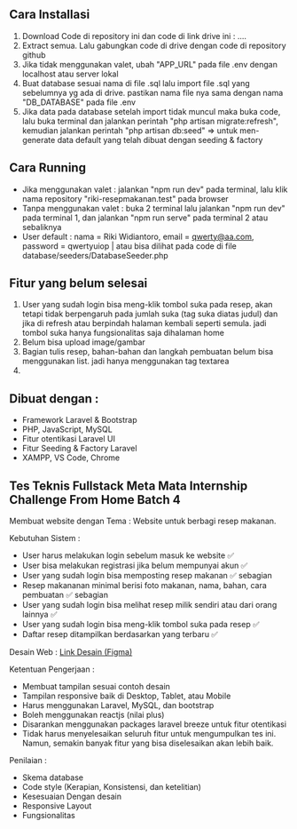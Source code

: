 ## Cara Installasi

1. Download Code di repository ini dan code di link drive ini : ....
2. Extract semua. Lalu gabungkan code di drive dengan code di repository github
3. Jika tidak menggunakan valet, ubah "APP_URL" pada file .env dengan localhost atau server lokal
3. Buat database sesuai nama di file .sql lalu import file .sql yang sebelumnya yg ada di drive. pastikan nama file nya sama dengan nama "DB_DATABASE" pada file .env
4. Jika data pada database setelah import tidak muncul maka buka code, lalu buka terminal dan jalankan perintah "php artisan migrate:refresh", kemudian jalankan perintah "php artisan db:seed" => untuk men-generate data default yang telah dibuat dengan seeding & factory


## Cara Running

- Jika menggunakan valet : jalankan "npm run dev" pada terminal, lalu klik nama repository "riki-resepmakanan.test" pada browser
- Tanpa menggunakan valet : buka 2 terminal lalu jalankan "npm run dev" pada terminal 1, dan jalankan "npm run serve" pada terminal 2 atau sebaliknya
- User default : nama = Riki Widiantoro, email = qwerty@aa.com, password = qwertyuiop | atau bisa dilihat pada code di file database/seeders/DatabaseSeeder.php


## Fitur yang belum selesai
1. User yang sudah login bisa meng-klik tombol suka pada resep, akan tetapi tidak berpengaruh pada jumlah suka (tag suka diatas judul) dan jika di refresh atau berpindah halaman kembali seperti semula. jadi tombol suka hanya fungsionalitas saja dihalaman home
2. Belum bisa upload image/gambar
3. Bagian tulis resep, bahan-bahan dan langkah pembuatan belum bisa menggunakan list. jadi hanya menggunakan tag textarea
4. 


## Dibuat dengan :
- Framework Laravel & Bootstrap
- PHP, JavaScript, MySQL
- Fitur otentikasi Laravel UI
- Fitur Seeding & Factory Laravel
- XAMPP, VS Code, Chrome



## Tes Teknis Fullstack Meta Mata Internship Challenge From Home Batch 4

Membuat website dengan Tema : Website untuk berbagi resep makanan.

Kebutuhan Sistem :
- User harus melakukan login sebelum masuk ke website ✅
- User bisa melakukan registrasi jika belum mempunyai akun ✅
- User yang sudah login bisa memposting resep makanan ✅ sebagian
- Resep makananan minimal berisi foto makanan, nama, bahan, cara pembuatan ✅ sebagian
- User yang sudah login bisa melihat resep milik sendiri atau dari orang lainnya ✅
- User yang sudah login bisa meng-klik tombol suka pada resep ✅
- Daftar resep ditampilkan berdasarkan yang terbaru ✅

Desain Web :
[Link Desain (Figma)](https://www.figma.com/file/3RNhvNP3qeTAx8HYcBxvwz/Tes-MM-Intern-Batch-2?node-id=0%3A1)

Ketentuan Pengerjaan :
- Membuat tampilan sesuai contoh desain
- Tampilan responsive baik di Desktop, Tablet, atau Mobile
- Harus menggunakan Laravel, MySQL, dan bootstrap
- Boleh menggunakan reactjs (nilai plus)
- Disarankan menggunakan packages laravel breeze untuk fitur otentikasi
- Tidak harus menyelesaikan seluruh fitur untuk mengumpulkan tes ini. Namun, semakin banyak fitur yang bisa diselesaikan akan lebih baik.

Penilaian :
- Skema database
- Code style (Kerapian, Konsistensi, dan ketelitian)
- Kesesuaian Dengan desain
- Responsive Layout
- Fungsionalitas
